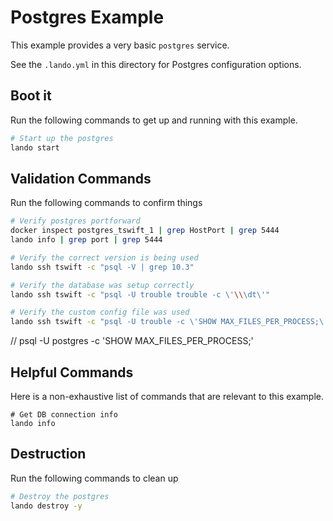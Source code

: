 Postgres Example
================

This example provides a very basic `postgres` service.

See the `.lando.yml` in this directory for Postgres configuration options.

Boot it
-------

Run the following commands to get up and running with this example.

```bash
# Start up the postgres
lando start
```

Validation Commands
-------------------

Run the following commands to confirm things

```bash
# Verify postgres portforward
docker inspect postgres_tswift_1 | grep HostPort | grep 5444
lando info | grep port | grep 5444

# Verify the correct version is being used
lando ssh tswift -c "psql -V | grep 10.3"

# Verify the database was setup correctly
lando ssh tswift -c "psql -U trouble trouble -c \'\\\dt\'"

# Verify the custom config file was used
lando ssh tswift -c "psql -U trouble -c \'SHOW MAX_FILES_PER_PROCESS;\' | grep 999"
```
// psql -U postgres -c 'SHOW MAX_FILES_PER_PROCESS;'

Helpful Commands
----------------

Here is a non-exhaustive list of commands that are relevant to this example.

```
# Get DB connection info
lando info
```

Destruction
-----------

Run the following commands to clean up

```bash
# Destroy the postgres
lando destroy -y
```

